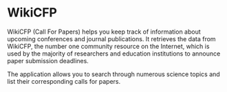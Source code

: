 WikiCFP
=======

WikiCFP (Call For Papers) helps you keep track of information about upcoming conferences and journal publications. It retrieves the data from WikiCFP, the number one community resource on the Internet, which is used by the majority of researchers and education institutions to announce paper submission deadlines.

The application allows you to search through numerous science topics and list their corresponding calls for papers.